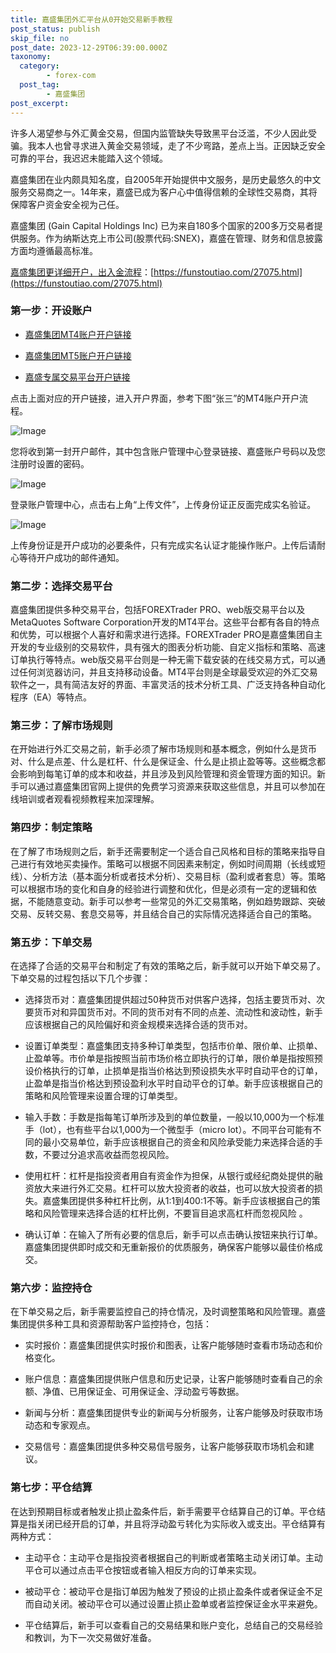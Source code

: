 ```yaml
---
title: 嘉盛集团外汇平台从0开始交易新手教程
post_status: publish
skip_file: no
post_date: 2023-12-29T06:39:00.000Z
taxonomy:
  category:
        - forex-com
  post_tag:
        - 嘉盛集团
post_excerpt: 
---
```

许多人渴望参与外汇黄金交易，但国内监管缺失导致黑平台泛滥，不少人因此受骗。我本人也曾寻求进入黄金交易领域，走了不少弯路，差点上当。正因缺乏安全可靠的平台，我迟迟未能踏入这个领域。

嘉盛集团在业内颇具知名度，自2005年开始提供中文服务，是历史最悠久的中文服务交易商之一。14年来，嘉盛已成为客户心中值得信赖的全球性交易商，其将保障客户资金安全视为己任。

嘉盛集团 (Gain Capital Holdings Inc) 已为来自180多个国家的200多万交易者提供服务。作为纳斯达克上市公司(股票代码:SNEX)，嘉盛在管理、财务和信息披露方面均遵循最高标准。

[嘉盛集团更详细开户，出入金流程](https://funstoutiao.com/27075.html)：[https://funstoutiao.com/27075.html](https://funstoutiao.com/27075.html)

### 第一步：开设账户

* [嘉盛集团MT4账户开户链接](https://s.ssgg.net/jsmt4)

* [嘉盛集团MT5账户开户链接](https://s.ssgg.net/jsmt5)

* [嘉盛专属交易平台开户链接](https://s.ssgg.net/js)

点击上面对应的开户链接，进入开户界面，参考下图“张三”的MT4账户开户流程。

![Image](https://prod-files-secure.s3.us-west-2.amazonaws.com/39ed1227-6d7d-4570-be36-9ccd4a2c4241/7a167aea-686b-400d-af59-4e18eb607a40/640.png?X-Amz-Algorithm=AWS4-HMAC-SHA256&X-Amz-Content-Sha256=UNSIGNED-PAYLOAD&X-Amz-Credential=ASIAZI2LB466WILJIYKG%2F20250222%2Fus-west-2%2Fs3%2Faws4_request&X-Amz-Date=20250222T221309Z&X-Amz-Expires=3600&X-Amz-Security-Token=IQoJb3JpZ2luX2VjEMn%2F%2F%2F%2F%2F%2F%2F%2F%2F%2FwEaCXVzLXdlc3QtMiJIMEYCIQCEB3enVk2Ie%2B8s5%2BnGbl4IN1ru4QGlMzHXpddCPu%2Bn0wIhAJZiGEn4%2BW2S6Aj7CxNtZt6iJgS0xqgILmj0wpMG1JE%2FKogECPL%2F%2F%2F%2F%2F%2F%2F%2F%2F%2FwEQABoMNjM3NDIzMTgzODA1IgwwGVLjCvVaODiP3z0q3AN1X6hrnIfIstrJWXTueHfefhcuT%2BeplixY8my8BagHqSvV91LpqmCtTTcie9P26vt7oEK6jlCNbAwIIzwyOcwy7Dotgovsu8JDuOYfDCY6tzFiufogqons0vlQ7vb4kCtpcdk7yICrecEQ%2FFjA03baMwweofsNXG8afy5sdNvmVsGG6Di5l03c4RAwwl3ez7LAn0eX97N6AmME7KKvDbCoVTJzNXzcwUvbDPv8SYBHsQ5twayp%2BhojkuFobflwkqXlkpgKLducinp44t5%2BpNV2u9RJiXdsNtzl%2BTf%2FIglbPulNftpOfwQOCpz8yRWh8PB%2B9G9scdUN%2BcSBpV07AELfUmLUCL2h1IOjXH0ewvxfcKkJxDPo%2BeVY8WEC3w%2FCTiCs5hlvfCMFx63a9x%2BF%2FHniwHMbXhKaoN8x%2BuYCS%2FddM1N4FHctcOHP91dtyv0Lwi%2FMrCPWoMzJXm4Aar56yXW7PKxABLoa7b%2BduI%2B29mvwxxLbKsbAN%2Frz79bk2SbirEmIrOpvrruy4QK2nMc4kpaDd4VmbwCuOWQliHS09oAJXevaBrjk2eyIDHx%2BD3YH138JIIHi6NyQ0QfwJY5z8MNfIeYOZFdC1VxIWjTEVIhoYGejgdvY2N5yv1WcfDDL%2F%2Be9BjqkAe7knVtF63tAUFWfpWaN%2F6dm46jR8gE%2FyLyLFWoxvmcttF75gWRNyqDg50ZXtcszh5v4X1vRou8vT12e19thCMEj8idUqSF447w1ox4DqJAjXvZ7c4KbCv16sFRA3%2F07EGhE1Cp%2ByComXQinlQVcSGCWodcKwY%2BIjqA5wLx%2B8Unyam8VjM0NvOxohAM1xNZjZFIzd8ByVUPHxvB%2FURQUvjj7of8p&X-Amz-Signature=72faaccd2354b9893b60f840d24270d42da6ad81c02f06ff0c521634c82dab6d&X-Amz-SignedHeaders=host&x-id=GetObject)

您将收到第一封开户邮件，其中包含账户管理中心登录链接、嘉盛账户号码以及您注册时设置的密码。

![Image](https://prod-files-secure.s3.us-west-2.amazonaws.com/39ed1227-6d7d-4570-be36-9ccd4a2c4241/eaa1c6b3-2877-4284-a0e1-530e222c27fb/image.png?X-Amz-Algorithm=AWS4-HMAC-SHA256&X-Amz-Content-Sha256=UNSIGNED-PAYLOAD&X-Amz-Credential=ASIAZI2LB466WILJIYKG%2F20250222%2Fus-west-2%2Fs3%2Faws4_request&X-Amz-Date=20250222T221309Z&X-Amz-Expires=3600&X-Amz-Security-Token=IQoJb3JpZ2luX2VjEMn%2F%2F%2F%2F%2F%2F%2F%2F%2F%2FwEaCXVzLXdlc3QtMiJIMEYCIQCEB3enVk2Ie%2B8s5%2BnGbl4IN1ru4QGlMzHXpddCPu%2Bn0wIhAJZiGEn4%2BW2S6Aj7CxNtZt6iJgS0xqgILmj0wpMG1JE%2FKogECPL%2F%2F%2F%2F%2F%2F%2F%2F%2F%2FwEQABoMNjM3NDIzMTgzODA1IgwwGVLjCvVaODiP3z0q3AN1X6hrnIfIstrJWXTueHfefhcuT%2BeplixY8my8BagHqSvV91LpqmCtTTcie9P26vt7oEK6jlCNbAwIIzwyOcwy7Dotgovsu8JDuOYfDCY6tzFiufogqons0vlQ7vb4kCtpcdk7yICrecEQ%2FFjA03baMwweofsNXG8afy5sdNvmVsGG6Di5l03c4RAwwl3ez7LAn0eX97N6AmME7KKvDbCoVTJzNXzcwUvbDPv8SYBHsQ5twayp%2BhojkuFobflwkqXlkpgKLducinp44t5%2BpNV2u9RJiXdsNtzl%2BTf%2FIglbPulNftpOfwQOCpz8yRWh8PB%2B9G9scdUN%2BcSBpV07AELfUmLUCL2h1IOjXH0ewvxfcKkJxDPo%2BeVY8WEC3w%2FCTiCs5hlvfCMFx63a9x%2BF%2FHniwHMbXhKaoN8x%2BuYCS%2FddM1N4FHctcOHP91dtyv0Lwi%2FMrCPWoMzJXm4Aar56yXW7PKxABLoa7b%2BduI%2B29mvwxxLbKsbAN%2Frz79bk2SbirEmIrOpvrruy4QK2nMc4kpaDd4VmbwCuOWQliHS09oAJXevaBrjk2eyIDHx%2BD3YH138JIIHi6NyQ0QfwJY5z8MNfIeYOZFdC1VxIWjTEVIhoYGejgdvY2N5yv1WcfDDL%2F%2Be9BjqkAe7knVtF63tAUFWfpWaN%2F6dm46jR8gE%2FyLyLFWoxvmcttF75gWRNyqDg50ZXtcszh5v4X1vRou8vT12e19thCMEj8idUqSF447w1ox4DqJAjXvZ7c4KbCv16sFRA3%2F07EGhE1Cp%2ByComXQinlQVcSGCWodcKwY%2BIjqA5wLx%2B8Unyam8VjM0NvOxohAM1xNZjZFIzd8ByVUPHxvB%2FURQUvjj7of8p&X-Amz-Signature=87ff484026cc5022fa926070253aed433f6269502f9d037a8013a25853ca4f8a&X-Amz-SignedHeaders=host&x-id=GetObject)

登录账户管理中心，点击右上角“上传文件”，上传身份证正反面完成实名验证。

![Image](https://prod-files-secure.s3.us-west-2.amazonaws.com/39ed1227-6d7d-4570-be36-9ccd4a2c4241/54090639-09fc-46b4-a135-e0289f707147/image.png?X-Amz-Algorithm=AWS4-HMAC-SHA256&X-Amz-Content-Sha256=UNSIGNED-PAYLOAD&X-Amz-Credential=ASIAZI2LB466WILJIYKG%2F20250222%2Fus-west-2%2Fs3%2Faws4_request&X-Amz-Date=20250222T221309Z&X-Amz-Expires=3600&X-Amz-Security-Token=IQoJb3JpZ2luX2VjEMn%2F%2F%2F%2F%2F%2F%2F%2F%2F%2FwEaCXVzLXdlc3QtMiJIMEYCIQCEB3enVk2Ie%2B8s5%2BnGbl4IN1ru4QGlMzHXpddCPu%2Bn0wIhAJZiGEn4%2BW2S6Aj7CxNtZt6iJgS0xqgILmj0wpMG1JE%2FKogECPL%2F%2F%2F%2F%2F%2F%2F%2F%2F%2FwEQABoMNjM3NDIzMTgzODA1IgwwGVLjCvVaODiP3z0q3AN1X6hrnIfIstrJWXTueHfefhcuT%2BeplixY8my8BagHqSvV91LpqmCtTTcie9P26vt7oEK6jlCNbAwIIzwyOcwy7Dotgovsu8JDuOYfDCY6tzFiufogqons0vlQ7vb4kCtpcdk7yICrecEQ%2FFjA03baMwweofsNXG8afy5sdNvmVsGG6Di5l03c4RAwwl3ez7LAn0eX97N6AmME7KKvDbCoVTJzNXzcwUvbDPv8SYBHsQ5twayp%2BhojkuFobflwkqXlkpgKLducinp44t5%2BpNV2u9RJiXdsNtzl%2BTf%2FIglbPulNftpOfwQOCpz8yRWh8PB%2B9G9scdUN%2BcSBpV07AELfUmLUCL2h1IOjXH0ewvxfcKkJxDPo%2BeVY8WEC3w%2FCTiCs5hlvfCMFx63a9x%2BF%2FHniwHMbXhKaoN8x%2BuYCS%2FddM1N4FHctcOHP91dtyv0Lwi%2FMrCPWoMzJXm4Aar56yXW7PKxABLoa7b%2BduI%2B29mvwxxLbKsbAN%2Frz79bk2SbirEmIrOpvrruy4QK2nMc4kpaDd4VmbwCuOWQliHS09oAJXevaBrjk2eyIDHx%2BD3YH138JIIHi6NyQ0QfwJY5z8MNfIeYOZFdC1VxIWjTEVIhoYGejgdvY2N5yv1WcfDDL%2F%2Be9BjqkAe7knVtF63tAUFWfpWaN%2F6dm46jR8gE%2FyLyLFWoxvmcttF75gWRNyqDg50ZXtcszh5v4X1vRou8vT12e19thCMEj8idUqSF447w1ox4DqJAjXvZ7c4KbCv16sFRA3%2F07EGhE1Cp%2ByComXQinlQVcSGCWodcKwY%2BIjqA5wLx%2B8Unyam8VjM0NvOxohAM1xNZjZFIzd8ByVUPHxvB%2FURQUvjj7of8p&X-Amz-Signature=1e618fb31ff77feb9b706289f710f5dc83c169c86837154d403e86d09cee7844&X-Amz-SignedHeaders=host&x-id=GetObject)

上传身份证是开户成功的必要条件，只有完成实名认证才能操作账户。上传后请耐心等待开户成功的邮件通知。

### 第二步：选择交易平台

嘉盛集团提供多种交易平台，包括FOREXTrader PRO、web版交易平台以及MetaQuotes Software Corporation开发的MT4平台。这些平台都有各自的特点和优势，可以根据个人喜好和需求进行选择。FOREXTrader PRO是嘉盛集团自主开发的专业级别的交易软件，具有强大的图表分析功能、自定义指标和策略、高速订单执行等特点。web版交易平台则是一种无需下载安装的在线交易方式，可以通过任何浏览器访问，并且支持移动设备。MT4平台则是全球最受欢迎的外汇交易软件之一，具有简洁友好的界面、丰富灵活的技术分析工具、广泛支持各种自动化程序（EA）等特点。

### 第三步：了解市场规则

在开始进行外汇交易之前，新手必须了解市场规则和基本概念，例如什么是货币对、什么是点差、什么是杠杆、什么是保证金、什么是止损止盈等等。这些概念都会影响到每笔订单的成本和收益，并且涉及到风险管理和资金管理方面的知识。新手可以通过嘉盛集团官网上提供的免费学习资源来获取这些信息，并且可以参加在线培训或者观看视频教程来加深理解。

### 第四步：制定策略

在了解了市场规则之后，新手还需要制定一个适合自己风格和目标的策略来指导自己进行有效地买卖操作。策略可以根据不同因素来制定，例如时间周期（长线或短线）、分析方法（基本面分析或者技术分析）、交易目标（盈利或者套息）等。策略可以根据市场的变化和自身的经验进行调整和优化，但是必须有一定的逻辑和依据，不能随意变动。新手可以参考一些常见的外汇交易策略，例如趋势跟踪、突破交易、反转交易、套息交易等，并且结合自己的实际情况选择适合自己的策略。

### 第五步：下单交易

在选择了合适的交易平台和制定了有效的策略之后，新手就可以开始下单交易了。下单交易的过程包括以下几个步骤：

* 选择货币对：嘉盛集团提供超过50种货币对供客户选择，包括主要货币对、次要货币对和异国货币对。不同的货币对有不同的点差、流动性和波动性，新手应该根据自己的风险偏好和资金规模来选择合适的货币对。

* 设置订单类型：嘉盛集团支持多种订单类型，包括市价单、限价单、止损单、止盈单等。市价单是指按照当前市场价格立即执行的订单，限价单是指按照预设价格执行的订单，止损单是指当价格达到预设损失水平时自动平仓的订单，止盈单是指当价格达到预设盈利水平时自动平仓的订单。新手应该根据自己的策略和风险管理来设置合理的订单类型。

* 输入手数：手数是指每笔订单所涉及到的单位数量，一般以10,000为一个标准手（lot），也有些平台以1,000为一个微型手（micro lot）。不同平台可能有不同的最小交易单位，新手应该根据自己的资金和风险承受能力来选择合适的手数，不要过分追求高收益而忽视风险。

* 使用杠杆：杠杆是指投资者用自有资金作为担保，从银行或经纪商处提供的融资放大来进行外汇交易。杠杆可以放大投资者的收益，也可以放大投资者的损失。嘉盛集团提供多种杠杆比例，从1:1到400:1不等。新手应该根据自己的策略和风险管理来选择合适的杠杆比例，不要盲目追求高杠杆而忽视风险 。

* 确认订单：在输入了所有必要的信息后，新手可以点击确认按钮来执行订单。嘉盛集团提供即时成交和无重新报价的优质服务，确保客户能够以最佳价格成交。

### 第六步：监控持仓

在下单交易之后，新手需要监控自己的持仓情况，及时调整策略和风险管理。嘉盛集团提供多种工具和资源帮助客户监控持仓，包括：

* 实时报价：嘉盛集团提供实时报价和图表，让客户能够随时查看市场动态和价格变化。

* 账户信息：嘉盛集团提供账户信息和历史记录，让客户能够随时查看自己的余额、净值、已用保证金、可用保证金、浮动盈亏等数据。

* 新闻与分析：嘉盛集团提供专业的新闻与分析服务，让客户能够及时获取市场动态和专家观点。

* 交易信号：嘉盛集团提供多种交易信号服务，让客户能够获取市场机会和建议。

### 第七步：平仓结算

在达到预期目标或者触发止损止盈条件后，新手需要平仓结算自己的订单。平仓结算是指关闭已经开启的订单，并且将浮动盈亏转化为实际收入或支出。平仓结算有两种方式：

* 主动平仓：主动平仓是指投资者根据自己的判断或者策略主动关闭订单。主动平仓可以通过点击平仓按钮或者输入相反方向的订单来实现。

* 被动平仓：被动平仓是指订单因为触发了预设的止损止盈条件或者保证金不足而自动关闭。被动平仓可以通过设置止损止盈单或者监控保证金水平来避免。

* 平仓结算后，新手可以查看自己的交易结果和账户变化，总结自己的交易经验和教训，为下一次交易做好准备。